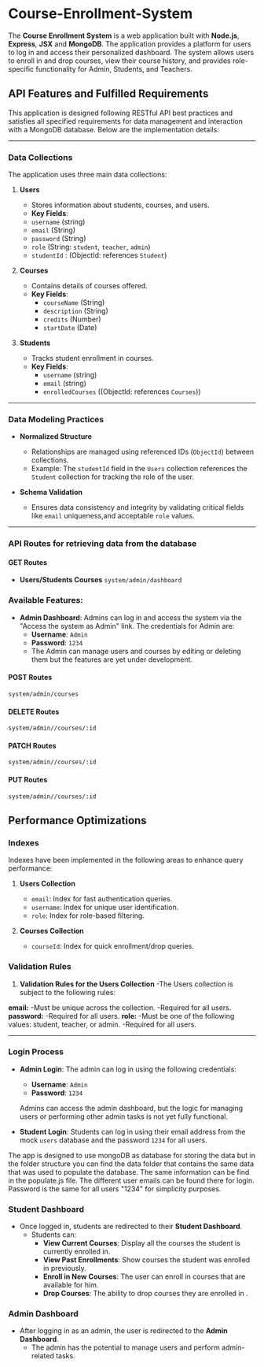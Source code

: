 # Course-Enrollment-System

The **Course Enrollment System** is a web application built with **Node.js**, **Express**, **JSX** and **MongoDB**. The application provides a platform for users to log in and access their personalized dashboard. The system allows users to enroll in and drop courses, view their course history, and provides role-specific functionality for Admin, Students, and Teachers.


## API Features and Fulfilled Requirements

This application is designed following RESTful API best practices and satisfies all specified requirements for data management and interaction with a MongoDB database. Below are the implementation details:

---

### Data Collections

The application uses three main data collections:

1. **Users**
   - Stores information about students, courses, and users.
   - **Key Fields**:
    - `username` (string)
     - `email` (String)
     - `password` (String)
     - `role` (String: `student`, `teacher`, `admin`)
     - `studentId` : (ObjectId: references `Student`)

2. **Courses**
   - Contains details of courses offered.
   - **Key Fields**:
     - `courseName` (String)
     - `description` (String)
     - `credits`  (Number)
     - `startDate`  (Date)

3. **Students**
   - Tracks student enrollment in courses.
   - **Key Fields**:
     - `username` (string)
     - `email` (string)
     - `enrolledCourses` ((ObjectId: references `Courses`))

---

### Data Modeling Practices

- **Normalized Structure**
   - Relationships are managed using referenced IDs (`ObjectId`) between collections.
   - Example: The `studentId` field in the `Users` collection references the `Student` collection for tracking the role of the user.

- **Schema Validation**
   - Ensures data consistency and integrity by validating critical fields like `email` uniqueness,and acceptable `role` values.

---

### API Routes for retrieving data from the database

#### GET Routes

- **Users/Students Courses**
  `system/admin/dashboard`

### Available Features:
- **Admin Dashboard**: Admins can log in and access the system via the "Access the system as Admin" link. The credentials for Admin are:
  - **Username**: `Admin`
  - **Password**: `1234`
  - The Admin can  manage users and courses by editing or deleting them but the features are yet under development.

#### POST Routes
  `system/admin/courses`

#### DELETE Routes
  `system/admin//courses/:id`

#### PATCH Routes
  `system/admin//courses/:id`

#### PUT Routes
  `system/admin//courses/:id`

## Performance Optimizations

### Indexes
Indexes have been implemented in the following areas to enhance query performance:

1. **Users Collection**
   - `email`: Index for fast authentication queries.
   - `username`: Index for unique user identification.
   - `role`: Index for role-based filtering.

2. **Courses Collection**
   - `courseId`: Index for quick enrollment/drop queries.

### Validation Rules
1. **Validation Rules for the Users Collection**
  -The Users collection is subject to the following rules:

**email:**
  -Must be unique across the collection.
  -Required for all users.
**password:**
  -Required for all users.
**role:**
  -Must be one of the following values: student, teacher, or admin.
  -Required for all users.


---

### Login Process

- **Admin Login**: The admin can log in using the following credentials:
  - **Username**: `Admin`
  - **Password**: `1234`
  
  Admins can access the admin dashboard, but the logic for managing users or performing other admin tasks is not yet fully functional.

- **Student Login**: Students can log in using their email address from the mock `users` database and the password `1234` for all users. <br/>

The app is designed to use mongoDB as database for storing the data but in the folder structure you can find the data folder that contains the same data that was used to populate the database. The same information can be find in the populate.js file. The different user emails can be found there for login. Password is the same for all users "1234" for simplicity purposes.

### Student Dashboard

- Once logged in, students are redirected to their **Student Dashboard**.
  - Students can:
    - **View Current Courses**: Display all the courses the student is currently enrolled in.
    - **View Past Enrollments**: Show courses the student was enrolled in previously.
    - **Enroll in New Courses**: The user can enroll in courses that are available for him.
    - **Drop Courses**: The ability to drop courses they are enrolled in .

### Admin Dashboard

- After logging in as an admin, the user is redirected to the **Admin Dashboard**.
  - The admin has the potential to manage users and perform admin-related tasks. 
  

